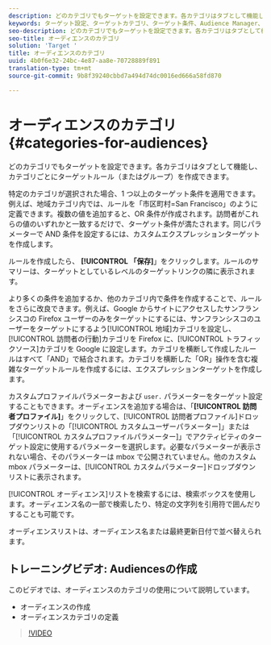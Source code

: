 ```yaml
---
description: どのカテゴリでもターゲットを設定できます。各カテゴリはタブとして機能し、カテゴリごとにターゲットルール（またはグループ）を作成できます。
keywords: ターゲット設定、ターゲットカテゴリ、ターゲット条件、Audience Manager、カスタムプロファイルパラメーター、visitorプロファイル、カスタムユーザーパラメーター、ターゲットルール
seo-description: どのカテゴリでもターゲットを設定できます。各カテゴリはタブとして機能し、カテゴリごとにターゲットルール（またはグループ）を作成できます。
seo-title: オーディエンスのカテゴリ
solution: 'Target '
title: オーディエンスのカテゴリ
uuid: 4b0f6e32-24bc-4e87-aa8e-70728889f891
translation-type: tm+mt
source-git-commit: 9b8f39240cbbd7a494d74dc0016ed666a58fd870

---
```



# オーディエンスのカテゴリ{#categories-for-audiences}

どのカテゴリでもターゲットを設定できます。各カテゴリはタブとして機能し、カテゴリごとにターゲットルール（またはグループ）を作成できます。

特定のカテゴリが選択された場合、1 つ以上のターゲット条件を適用できます。例えば、地域カテゴリ内では、ルールを「市区町村=San Francisco」のように定義できます。複数の値を追加すると、OR 条件が作成されます。訪問者がこれらの値のいずれかと一致するだけで、ターゲット条件が満たされます。同じパラメーターで AND 条件を設定するには、カスタムエクスプレッションターゲットを作成します。

ルールを作成したら、 **[!UICONTROL 「保存]**」をクリックします。ルールのサマリーは、ターゲットとしているレベルのターゲットリンクの隣に表示されます。

より多くの条件を追加するか、他のカテゴリ内で条件を作成することで、ルールをさらに改良できます。例えば、Google からサイトにアクセスしたサンフランシスコの Firefox ユーザーのみをターゲットにするには、サンフランシスコのユーザーをターゲットにするよう[!UICONTROL 地域]カテゴリを設定し、[!UICONTROL 訪問者の行動]カテゴリを Firefox に、[!UICONTROL トラフィックソース]カテゴリを Google に設定します。カテゴリを横断して作成したルールはすべて「AND」で結合されます。カテゴリを横断した「OR」操作を含む複雑なターゲットルールを作成するには、エクスプレッションターゲットを作成します。

カスタムプロファイルパラメーターおよび `user.` パラメーターをターゲット設定することもできます。オーディエンスを追加する場合は、「**[!UICONTROL 訪問者プロファイル]**」をクリックして、[!UICONTROL 訪問者プロファイル]ドロップダウンリストの「[!UICONTROL カスタムユーザーパラメーター]」または「[!UICONTROL カスタムプロファイルパラメーター]」でアクティビティのターゲット設定に使用するパラメーターを選択します。必要なパラメーターが表示されない場合、そのパラメーターは mbox で公開されていません。他のカスタム mbox パラメーターは、[!UICONTROL カスタムパラメーター]ドロップダウンリストに表示されます。

[!UICONTROL オーディエンス]リストを検索するには、検索ボックスを使用します。オーディエンス名の一部で検索したり、特定の文字列を引用符で囲んだりすることも可能です。

オーディエンスリストは、オーディエンス名または最終更新日付で並べ替えられます。

## トレーニングビデオ: Audiencesの作成

このビデオでは、オーディエンスのカテゴリの使用について説明しています。

* オーディエンスの作成
* オーディエンスカテゴリの定義

>[!VIDEO](https://video.tv.adobe.com/v/17392)

